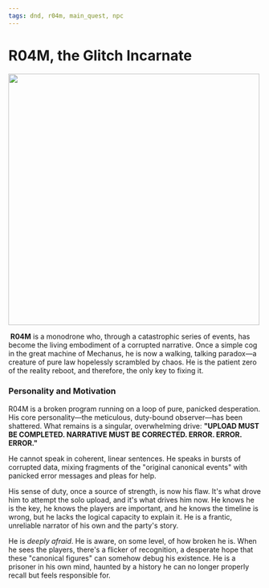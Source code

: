 ```yaml
---
tags: dnd, r04m, main_quest, npc
---
```


# R04M, the Glitch Incarnate
<img src="R04M.webp" class="rightimg" height=500>

 **R04M** is a monodrone who, through a catastrophic series of events, has become the living embodiment of a corrupted narrative. Once a simple cog in the great machine of Mechanus, he is now a walking, talking paradox—a creature of pure law hopelessly scrambled by chaos. He is the patient zero of the reality reboot, and therefore, the only key to fixing it.

### Personality and Motivation

R04M is a broken program running on a loop of pure, panicked desperation. His core personality—the meticulous, duty-bound observer—has been shattered. What remains is a singular, overwhelming drive: **"UPLOAD MUST BE COMPLETED. NARRATIVE MUST BE CORRECTED. ERROR. ERROR. ERROR."**

 He cannot speak in coherent, linear sentences. He speaks in bursts of corrupted data, mixing fragments of the "original canonical events" with panicked error messages and pleas for help.
 
 His sense of duty, once a source of strength, is now his flaw. It's what drove him to attempt the solo upload, and it's what drives him now. He knows he is the key, he knows the players are important, and he knows the timeline is wrong, but he lacks the logical capacity to explain it. He is a frantic, unreliable narrator of his own and the party's story.

 He is *deeply afraid*. He is aware, on some level, of how broken he is. When he sees the players, there's a flicker of recognition, a desperate hope that these "canonical figures" can somehow debug his existence. He is a prisoner in his own mind, haunted by a history he can no longer properly recall but feels responsible for.

